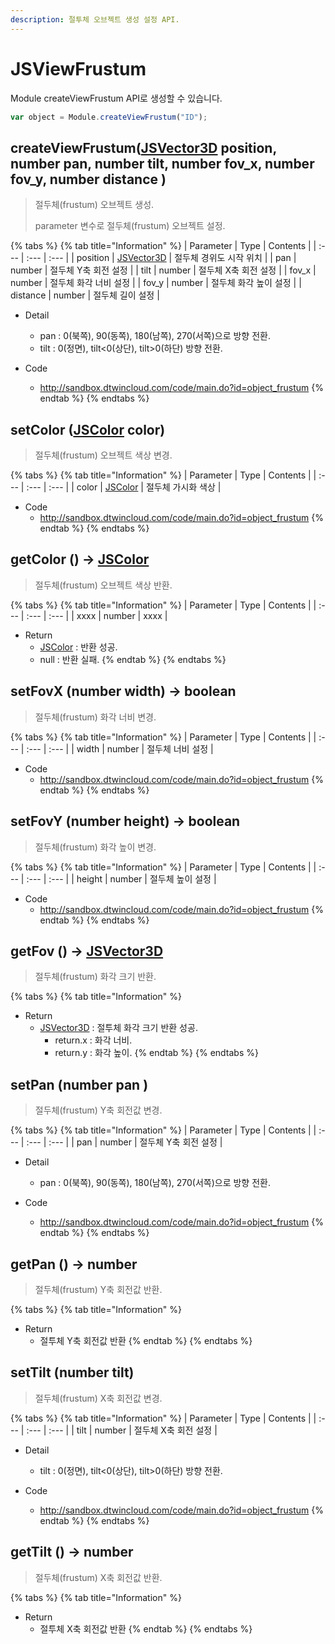 ```yaml
---
description: 절투체 오브젝트 생성 설정 API.
---
```


# JSViewFrustum

Module createViewFrustum API로 생성할 수 있습니다.

```javascript
var object = Module.createViewFrustum("ID");
```

## createViewFrustum\([JSVector3D](JSVector3D.md) position, number pan, number tilt, number fov_x, number fov_y, number distance \)

> 절두체(frustum) 오브젝트 생성.
>
> parameter 변수로 절두체(frustum) 오브젝트 설정.

{% tabs %}
{% tab title="Information" %}
| Parameter | Type | Contents |
| :--- | :--- | :--- |
| position | [JSVector3D](JSVector3D.md) | 절두체 경위도 시작 위치 |
| pan | number | 절두체 Y축 회전 설정 |
| tilt | number | 절두체 X축 회전 설정 |
| fov_x | number | 절두체 화각 너비 설정 |
| fov_y | number | 절두체 화각 높이 설정 |
| distance | number | 절두체 길이 설정 |

* Detail
  * pan : 0(북쪽), 90(동쪽), 180(남쪽), 270(서쪽)으로 방향 전환.
  * tilt : 0(정면), tilt&lt;0(상단), tilt&gt;0(하단) 방향 전환.  
  
* Code
  * http://sandbox.dtwincloud.com/code/main.do?id=object_frustum
{% endtab %}
{% endtabs %}

## setColor \([JSColor](../core/jscolor.md) color\)

> 절두체(frustum) 오브젝트 색상 변경.

{% tabs %}
{% tab title="Information" %}
| Parameter | Type | Contents |
| :--- | :--- | :--- |
| color | [JSColor](../core/jscolor.md) | 절두체 가시화 색상 |

* Code
  * http://sandbox.dtwincloud.com/code/main.do?id=object_frustum
{% endtab %}
{% endtabs %}

## getColor \(\) → [JSColor](../core/jscolor.md)

> 절두체(frustum) 오브젝트 색상 반환.

{% tabs %}
{% tab title="Information" %}
| Parameter | Type | Contents |
| :--- | :--- | :--- |
| xxxx | number | xxxx |
  
* Return
  * [JSColor](../core/jscolor.md) : 반환 성공.
  * null : 반환 실패.
{% endtab %}
{% endtabs %}

## setFovX \(number width\) → boolean

> 절두체(frustum) 화각 너비 변경.

{% tabs %}
{% tab title="Information" %}
| Parameter | Type | Contents |
| :--- | :--- | :--- |
| width | number | 절두체 너비 설정 |

* Code
  * http://sandbox.dtwincloud.com/code/main.do?id=object_frustum
{% endtab %}
{% endtabs %}

## setFovY \(number height\) → boolean

> 절두체(frustum) 화각 높이 변경.

{% tabs %}
{% tab title="Information" %}
| Parameter | Type | Contents |
| :--- | :--- | :--- |
| height | number | 절두체 높이 설정 |

* Code
  * http://sandbox.dtwincloud.com/code/main.do?id=object_frustum
{% endtab %}
{% endtabs %}

## getFov \(\) → [JSVector3D](JSVector3D.md)

> 절두체(frustum) 화각 크기 반환.

{% tabs %}
{% tab title="Information" %}
  
* Return
  * [JSVector3D](JSVector3D.md) : 절투체 화각 크기 반환 성공.
	* return.x : 화각 너비.
	* return.y : 화각 높이.
{% endtab %}
{% endtabs %}

## setPan \(number pan \)

> 절두체(frustum) Y축 회전값 변경.

{% tabs %}
{% tab title="Information" %}
| Parameter | Type | Contents |
| :--- | :--- | :--- |
| pan | number | 절두체 Y축 회전 설정 |

* Detail
  * pan : 0(북쪽), 90(동쪽), 180(남쪽), 270(서쪽)으로 방향 전환.
  
* Code
  * http://sandbox.dtwincloud.com/code/main.do?id=object_frustum
{% endtab %}
{% endtabs %}

## getPan \(\) → number

> 절두체(frustum) Y축 회전값 반환.

{% tabs %}
{% tab title="Information" %}
  
* Return
  * 절투체 Y축 회전값 반환
{% endtab %}
{% endtabs %}

## setTilt \(number tilt\)

> 절두체(frustum) X축 회전값 변경.

{% tabs %}
{% tab title="Information" %}
| Parameter | Type | Contents |
| :--- | :--- | :--- |
| tilt | number | 절두체 X축 회전 설정 |

* Detail
  * tilt : 0(정면), tilt&lt;0(상단), tilt&gt;0(하단) 방향 전환.  
  
* Code
  * http://sandbox.dtwincloud.com/code/main.do?id=object_frustum
{% endtab %}
{% endtabs %}

## getTilt \(\) → number

> 절두체(frustum) X축 회전값 반환.

{% tabs %}
{% tab title="Information" %}
  
* Return
  * 절투체 X축 회전값 반환
{% endtab %}
{% endtabs %}